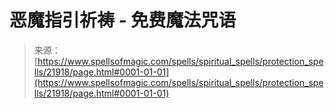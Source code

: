 <!--yml

category: 未分类

date: 2024-06-12 19:05:51

-->

# 恶魔指引祈祷 - 免费魔法咒语

> 来源：[https://www.spellsofmagic.com/spells/spiritual_spells/protection_spells/21918/page.html#0001-01-01](https://www.spellsofmagic.com/spells/spiritual_spells/protection_spells/21918/page.html#0001-01-01)
